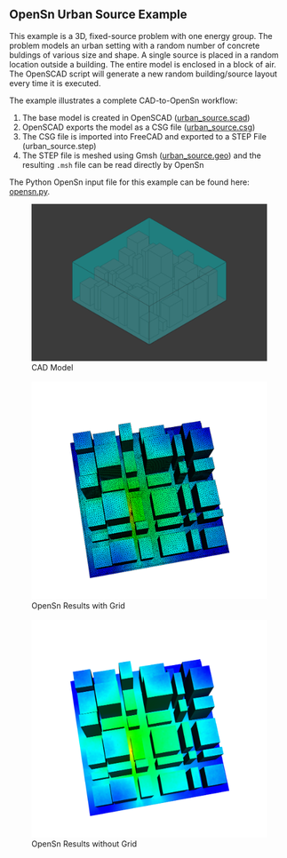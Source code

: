 ## OpenSn Urban Source Example

This example is a 3D, fixed-source problem with one energy group. The problem models an urban setting
with a random number of concrete buldings of various size and shape. A single source is placed in a 
random location outside a building. The entire model is enclosed in a block of air. The OpenSCAD
script will generate a new random building/source layout every time it is executed.

The example illustrates a complete CAD-to-OpenSn workflow:

1. The base model is created in OpenSCAD ([urban_source.scad](./urban_source.scad))
2. OpenSCAD exports the model as a CSG file ([urban_source.csg](./urban_source.csg))
3. The CSG file is imported into FreeCAD and exported to a STEP File (urban_source.step)
4. The STEP file is meshed using Gmsh ([urban_source.geo](./urban_source.geo)) and the resulting
   `.msh` file can be read directly by OpenSn
    
The Python OpenSn input file for this example can be found here: [opensn.py](./opensn.py).

<figure>
  <img src="urban_source_cad.png" alt="CAD Model" width="600"/>
  <figcaption>CAD Model</figcaption>
  <br>
  <img src="urban_source_grid.png" alt="OpenSn with grid" width="600"/>
  <figcaption>OpenSn Results with Grid</figcaption>
  <br>
  <img src="urban_source_nogrid.png" alt="OpenSn without grid" width="600"/>
  <figcaption>OpenSn Results without Grid</figcaption>
</figure>
